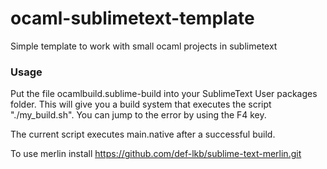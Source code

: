 # ocaml-sublimetext-template
Simple template to work with small ocaml projects in sublimetext

### Usage

 Put the file ocamlbuild.sublime-build into your SublimeText User packages folder. This will give you a build system that executes the script "./my_build.sh". You can jump to the error by using the F4 key.

 The current script executes main.native after a successful build.

 To use merlin install https://github.com/def-lkb/sublime-text-merlin.git
